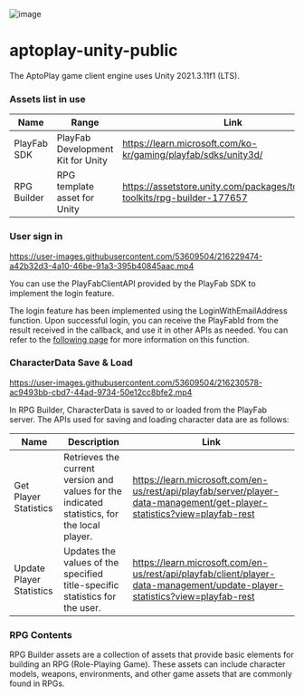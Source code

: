 ![image](https://user-images.githubusercontent.com/65929678/216216243-440bcb5c-5052-4946-9cad-47a98842e363.png)
# aptoplay-unity-public
The AptoPlay game client engine uses Unity 2021.3.11f1 (LTS).

### Assets list in use
| Name | Range | Link |
| --- | --- | --- |
| PlayFab SDK | PlayFab Development Kit for Unity | https://learn.microsoft.com/ko-kr/gaming/playfab/sdks/unity3d/ |
| RPG Builder | RPG template asset for Unity | https://assetstore.unity.com/packages/tools/game-toolkits/rpg-builder-177657 |

### User sign in

https://user-images.githubusercontent.com/53609504/216229474-a42b32d3-4a10-46be-91a3-395b40845aac.mp4


You can use the PlayFabClientAPI provided by the PlayFab SDK to implement the login feature.

The login feature has been implemented using the LoginWithEmailAddress function. Upon successful login, you can receive the PlayFabId from the result received in the callback, and use it in other APIs as needed. You can refer to the [following page](https://api.playfab.com/Documentation/Client/method/LoginWithEmailAddress) for more information on this function.

### 

### CharacterData Save & Load

https://user-images.githubusercontent.com/53609504/216230578-ac9493bb-cbd7-44ad-9734-50e12cc8bfe2.mp4


In RPG Builder, CharacterData is saved to or loaded from the PlayFab server. The APIs used for saving and loading character data are as follows:

| Name | Description | Link |
| --- | --- | --- |
| Get Player Statistics | Retrieves the current version and values for the indicated statistics, for the local player. | https://learn.microsoft.com/en-us/rest/api/playfab/server/player-data-management/get-player-statistics?view=playfab-rest |
| Update Player Statistics | Updates the values of the specified title-specific statistics for the user. | https://learn.microsoft.com/en-us/rest/api/playfab/client/player-data-management/update-player-statistics?view=playfab-rest |

### RPG Contents

RPG Builder assets are a collection of assets that provide basic elements for building an RPG (Role-Playing Game). These assets can include character models, weapons, environments, and other game assets that are commonly found in RPGs.


